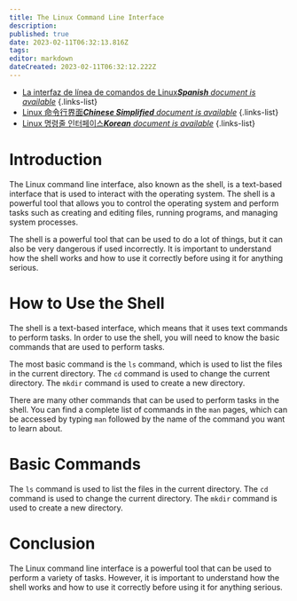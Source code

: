 ```yaml
---
title: The Linux Command Line Interface
description: 
published: true
date: 2023-02-11T06:32:13.816Z
tags: 
editor: markdown
dateCreated: 2023-02-11T06:32:12.222Z
---
```


- [La interfaz de línea de comandos de Linux***Spanish** document is available*](/es/Knowledge-base/Linux/the-linux-command-line-interface)
{.links-list}
- [Linux 命令行界面***Chinese Simplified** document is available*](/zh/Knowledge-base/Linux/the-linux-command-line-interface)
{.links-list}
- [Linux 명령줄 인터페이스***Korean** document is available*](/ko/Knowledge-base/Linux/the-linux-command-line-interface)
{.links-list}


# Introduction

The Linux command line interface, also known as the shell, is a text-based interface that is used to interact with the operating system. The shell is a powerful tool that allows you to control the operating system and perform tasks such as creating and editing files, running programs, and managing system processes.

The shell is a powerful tool that can be used to do a lot of things, but it can also be very dangerous if used incorrectly. It is important to understand how the shell works and how to use it correctly before using it for anything serious.

# How to Use the Shell

The shell is a text-based interface, which means that it uses text commands to perform tasks. In order to use the shell, you will need to know the basic commands that are used to perform tasks.

The most basic command is the `ls` command, which is used to list the files in the current directory. The `cd` command is used to change the current directory. The `mkdir` command is used to create a new directory.

There are many other commands that can be used to perform tasks in the shell. You can find a complete list of commands in the `man` pages, which can be accessed by typing `man` followed by the name of the command you want to learn about.

# Basic Commands

The `ls` command is used to list the files in the current directory. The `cd` command is used to change the current directory. The `mkdir` command is used to create a new directory.

# Conclusion

The Linux command line interface is a powerful tool that can be used to perform a variety of tasks. However, it is important to understand how the shell works and how to use it correctly before using it for anything serious.